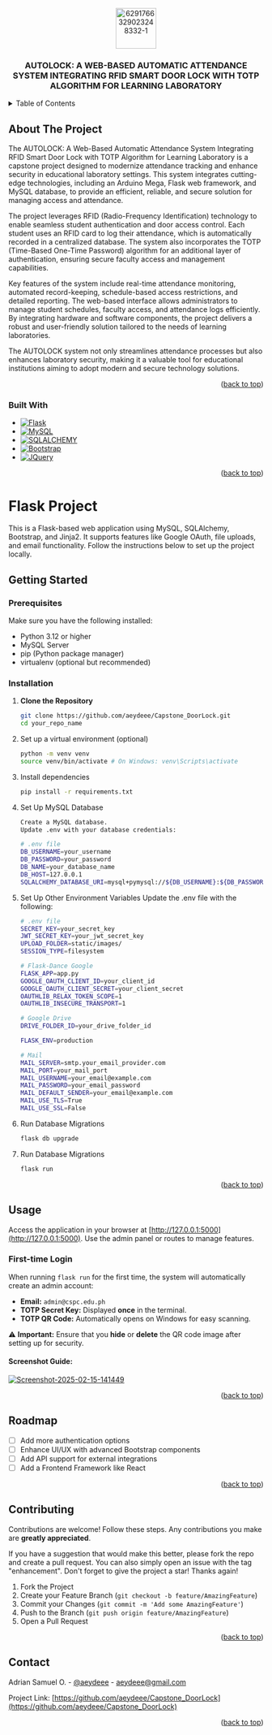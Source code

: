 <!-- PROJECT LOGO -->
<br />
<div align="center">
  <a href="https://imgbb.com/"><img src="https://i.ibb.co/W3GcTt9/6291766329023248332-1.jpg" alt="6291766329023248332-1" border="0" width='80' height='80'>
  </a>

<h3 align="center">AUTOLOCK: A WEB-BASED AUTOMATIC ATTENDANCE SYSTEM INTEGRATING RFID SMART DOOR LOCK WITH TOTP ALGORITHM FOR LEARNING LABORATORY</h3>
</div>
<!-- TABLE OF CONTENTS -->
<details>
  <summary>Table of Contents</summary>
  <ol>
    <li>
      <a href="#about-the-project">About The Project</a>
      <ul>
        <li><a href="#built-with">Built With</a></li>
      </ul>
    </li>
    <li>
      <a href="#getting-started">Getting Started</a>
      <ul>
        <li><a href="#prerequisites">Prerequisites</a></li>
        <li><a href="#installation">Installation</a></li>
      </ul>
    </li>
    <li><a href="#usage">Usage</a></li>
    <li><a href="#roadmap">Roadmap</a></li>
    <li><a href="#contact">Contact</a></li>
  </ol>
</details>



<!-- ABOUT THE PROJECT -->
## About The Project

The AUTOLOCK: A Web-Based Automatic Attendance System Integrating RFID Smart Door Lock with TOTP Algorithm for Learning Laboratory is a capstone project designed to modernize attendance tracking and enhance security in educational laboratory settings. This system integrates cutting-edge technologies, including an Arduino Mega, Flask web framework, and MySQL database, to provide an efficient, reliable, and secure solution for managing access and attendance.

The project leverages RFID (Radio-Frequency Identification) technology to enable seamless student authentication and door access control. Each student uses an RFID card to log their attendance, which is automatically recorded in a centralized database. The system also incorporates the TOTP (Time-Based One-Time Password) algorithm for an additional layer of authentication, ensuring secure faculty access and management capabilities.

Key features of the system include real-time attendance monitoring, automated record-keeping, schedule-based access restrictions, and detailed reporting. The web-based interface allows administrators to manage student schedules, faculty access, and attendance logs efficiently. By integrating hardware and software components, the project delivers a robust and user-friendly solution tailored to the needs of learning laboratories.

The AUTOLOCK system not only streamlines attendance processes but also enhances laboratory security, making it a valuable tool for educational institutions aiming to adopt modern and secure technology solutions.

<p align="right">(<a href="#readme-top">back to top</a>)</p>


### Built With
* [![Flask](https://img.shields.io/badge/flask-000000?style=for-the-badge&logo=flask)](https://flask.palletsprojects.com/en/stable/)
* [![MySQL](https://img.shields.io/badge/mysql-4479A1?style=for-the-badge&logo=mysql&logoColor=black&logoSize=auto)](https://www.mysql.com/)
* [![SQLALCHEMY](https://img.shields.io/badge/sqlalchemy-D71F00?style=for-the-badge&logo=sqlalchemy&logoColor=black)](https://flask-sqlalchemy.readthedocs.io/en/stable/)
* [![Bootstrap][Bootstrap.com]][Bootstrap-url]
* [![JQuery][JQuery.com]][JQuery-url]

<p align="right">(<a href="#readme-top">back to top</a>)</p>



# Flask Project

This is a Flask-based web application using MySQL, SQLAlchemy, Bootstrap, and Jinja2. It supports features like Google OAuth, file uploads, and email functionality. Follow the instructions below to set up the project locally.

## Getting Started

### Prerequisites

Make sure you have the following installed:
- Python 3.12 or higher
- MySQL Server
- pip (Python package manager)
- virtualenv (optional but recommended)

### Installation

1. **Clone the Repository**
   ```bash
   git clone https://github.com/aeydeee/Capstone_DoorLock.git
   cd your_repo_name
2. Set up a virtual environment (optional)
   ```sh
   python -m venv venv
   source venv/bin/activate # On Windows: venv\Scripts\activate
   ```
3. Install dependencies
   ```sh
   pip install -r requirements.txt
   ```
4. Set Up MySQL Database
   ```sh
   Create a MySQL database.
   Update .env with your database credentials:
   ```
   ```sh
   # .env file
   DB_USERNAME=your_username
   DB_PASSWORD=your_password
   DB_NAME=your_database_name
   DB_HOST=127.0.0.1
   SQLALCHEMY_DATABASE_URI=mysql+pymysql://${DB_USERNAME}:${DB_PASSWORD}@localhost/${DB_NAME}
   ```
5. Set Up Other Environment Variables Update the .env file with the following:
   ```sh
   # .env file
   SECRET_KEY=your_secret_key
   JWT_SECRET_KEY=your_jwt_secret_key
   UPLOAD_FOLDER=static/images/
   SESSION_TYPE=filesystem
   
   # Flask-Dance Google
   FLASK_APP=app.py
   GOOGLE_OAUTH_CLIENT_ID=your_client_id
   GOOGLE_OAUTH_CLIENT_SECRET=your_client_secret
   OAUTHLIB_RELAX_TOKEN_SCOPE=1
   OAUTHLIB_INSECURE_TRANSPORT=1

   # Google Drive
   DRIVE_FOLDER_ID=your_drive_folder_id

   FLASK_ENV=production

   # Mail
   MAIL_SERVER=smtp.your_email_provider.com
   MAIL_PORT=your_mail_port
   MAIL_USERNAME=your_email@example.com
   MAIL_PASSWORD=your_email_password
   MAIL_DEFAULT_SENDER=your_email@example.com
   MAIL_USE_TLS=True
   MAIL_USE_SSL=False
   ```
7. Run Database Migrations
   ```sh
   flask db upgrade
   ```
8. Run Database Migrations
   ```sh
   flask run
   ```


<p align="right">(<a href="#readme-top">back to top</a>)</p>


<!-- USAGE EXAMPLES -->
## Usage

Access the application in your browser at [http://127.0.0.1:5000](http://127.0.0.1:5000). Use the admin panel or routes to manage features.

### First-time Login
When running `flask run` for the first time, the system will automatically create an admin account:

- **Email:** `admin@cspc.edu.ph`
- **TOTP Secret Key:** Displayed **once** in the terminal.
- **TOTP QR Code:** Automatically opens on Windows for easy scanning.

⚠️ **Important:** Ensure that you **hide** or **delete** the QR code image after setting up for security.

#### Screenshot Guide:
<a href="https://ibb.co/SX0Cgq5r"><img src="https://i.ibb.co/BVjMJ8cN/Screenshot-2025-02-15-141449.png" alt="Screenshot-2025-02-15-141449" border="0"></a>

<p align="right">(<a href="#readme-top">back to top</a>)</p>


<!-- ROADMAP -->
## Roadmap

- [ ] Add more authentication options
- [ ] Enhance UI/UX with advanced Bootstrap components
- [ ] Add API support for external integrations
- [ ] Add a Frontend Framework like React

<p align="right">(<a href="#readme-top">back to top</a>)</p>



<!-- CONTRIBUTING -->
## Contributing

Contributions are welcome! Follow these steps. Any contributions you make are **greatly appreciated**.

If you have a suggestion that would make this better, please fork the repo and create a pull request. You can also simply open an issue with the tag "enhancement".
Don't forget to give the project a star! Thanks again!

1. Fork the Project
2. Create your Feature Branch (`git checkout -b feature/AmazingFeature`)
3. Commit your Changes (`git commit -m 'Add some AmazingFeature'`)
4. Push to the Branch (`git push origin feature/AmazingFeature`)
5. Open a Pull Request

<p align="right">(<a href="#readme-top">back to top</a>)</p>


<!-- CONTACT -->
## Contact

Adrian Samuel O. - [@aeydeee](https://m.me/aeydeee) - aeydeee@gmail.com

Project Link: [https://github.com/aeydeee/Capstone_DoorLock](https://github.com/aeydeee/Capstone_DoorLock)

<p align="right">(<a href="#readme-top">back to top</a>)</p>



<!-- MARKDOWN LINKS & IMAGES -->
<!-- https://www.markdownguide.org/basic-syntax/#reference-style-links -->
[Bootstrap.com]: https://img.shields.io/badge/Bootstrap-563D7C?style=for-the-badge&logo=bootstrap&logoColor=white
[Bootstrap-url]: https://getbootstrap.com
[JQuery.com]: https://img.shields.io/badge/jQuery-0769AD?style=for-the-badge&logo=jquery&logoColor=white
[JQuery-url]: https://jquery.com 
